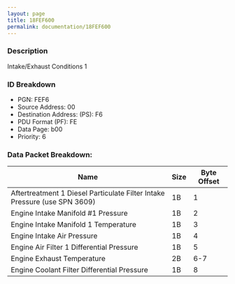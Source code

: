 ```yaml
---
layout: page
title: 18FEF600
permalink: documentation/18FEF600
---
```


### Description

Intake/Exhaust Conditions 1

### ID Breakdown
<ul>
 <li>PGN: FEF6</li>
 <li>Source Address: 00</li>
 <li>Destination Address: (PS): F6</li>
 <li>PDU Format (PF): FE</li>
 <li>Data Page: b00</li>
 <li>Priority: 6</li>
</ul>

### Data Packet Breakdown:

| Name | Size | Byte Offset |
| ---- | ---- | ----------- |
| Aftertreatment 1 Diesel Particulate Filter Intake Pressure (use SPN 3609) | 1B | 1 |
| Engine Intake Manifold #1 Pressure | 1B | 2 |
| Engine Intake Manifold 1 Temperature | 1B | 3 |
| Engine Intake Air Pressure | 1B | 4 |
| Engine Air Filter 1 Differential Pressure | 1B | 5 |
| Engine Exhaust Temperature | 2B | 6-7 |
| Engine Coolant Filter Differential Pressure | 1B | 8 |
